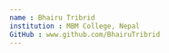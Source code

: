 ```yaml
---
name : Bhairu Tribrid
institution : MBM College, Nepal
GitHub : www.github.com/BhairuTribrid
---
```

